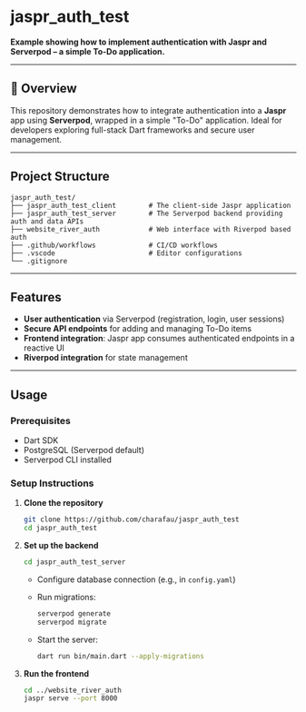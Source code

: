 # jaspr\_auth\_test

**Example showing how to implement authentication with Jaspr and Serverpod – a simple To-Do application.**

---

## 📝 Overview

This repository demonstrates how to integrate authentication into a **Jaspr** app using **Serverpod**, wrapped in a simple "To-Do" application. Ideal for developers exploring full-stack Dart frameworks and secure user management.

---

## Project Structure

```
jaspr_auth_test/
├── jaspr_auth_test_client        # The client-side Jaspr application
├── jaspr_auth_test_server        # The Serverpod backend providing auth and data APIs
├── website_river_auth            # Web interface with Riverpod based auth
├── .github/workflows             # CI/CD workflows
├── .vscode                       # Editor configurations
└── .gitignore
```

---

## Features

* **User authentication** via Serverpod (registration, login, user sessions)
* **Secure API endpoints** for adding and managing To-Do items
* **Frontend integration**: Jaspr app consumes authenticated endpoints in a reactive UI
* **Riverpod integration** for state management

---

## Usage

### Prerequisites

* Dart SDK
* PostgreSQL (Serverpod default)
* Serverpod CLI installed

### Setup Instructions

1. **Clone the repository**

   ```bash
   git clone https://github.com/charafau/jaspr_auth_test
   cd jaspr_auth_test
   ```

2. **Set up the backend**

   ```bash
   cd jaspr_auth_test_server
   ```

   * Configure database connection (e.g., in `config.yaml`)
   * Run migrations:

     ```bash
     serverpod generate
     serverpod migrate
     ```
   * Start the server:

     ```bash
     dart run bin/main.dart --apply-migrations
     ```

3. **Run the frontend**

   ```bash
   cd ../website_river_auth
   jaspr serve --port 8000
   ```

